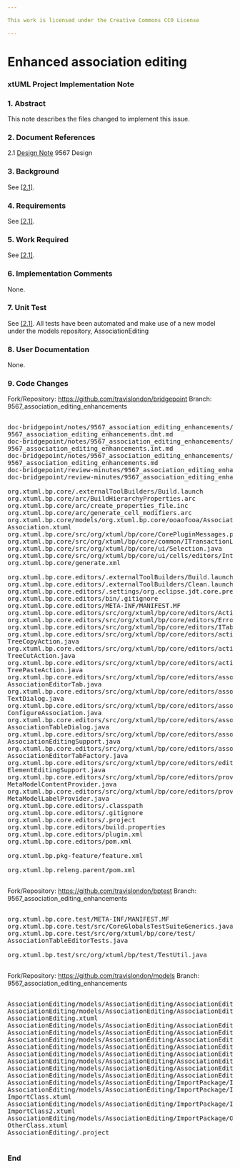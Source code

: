```yaml
---

This work is licensed under the Creative Commons CC0 License

---
```


# Enhanced association editing
### xtUML Project Implementation Note

### 1. Abstract

This note describes the files changed to implement this issue.  

### 2. Document References

<a id="2.1"></a>2.1 [Design Note](https://github.com/travislondon/bridgepoint/blob/master/doc-bridgepoint/notes/9567_association_editing_enhancements/9567_association_editing_enhancements.dnt.md) 9567 Design      

### 3. Background

See [[2.1]](2.1).  

### 4. Requirements

See [[2.1]](2.1).  

### 5. Work Required

See [[2.1]](2.1).  

### 6. Implementation Comments

None.

### 7. Unit Test

See [[2.1]](2.1).  All tests have been automated and make use of a new model under the models repository, AssociationEditing  

### 8. User Documentation

None.   

### 9. Code Changes

Fork/Repository: https://github.com/travislondon/bridgepoint
Branch: 9567_association_editing_enhancements

<pre>

doc-bridgepoint/notes/9567_association_editing_enhancements/
9567_association_editing_enhancements.dnt.md
doc-bridgepoint/notes/9567_association_editing_enhancements/
9567_association_editing_enhancements.int.md
doc-bridgepoint/notes/9567_association_editing_enhancements/
9567_association_editing_enhancements.md
doc-bridgepoint/review-minutes/9567_association_editing_enhancements_ant_rvm.md
doc-bridgepoint/review-minutes/9567_association_editing_enhancements_ant_rvm2.md

org.xtuml.bp.core/.externalToolBuilders/Build.launch
org.xtuml.bp.core/arc/BuildHierarchyProperties.arc
org.xtuml.bp.core/arc/create_properties_file.inc
org.xtuml.bp.core/arc/generate_cell_modifiers.arc
org.xtuml.bp.core/models/org.xtuml.bp.core/ooaofooa/Association/Association/
Association.xtuml
org.xtuml.bp.core/src/org/xtuml/bp/core/CorePluginMessages.properties
org.xtuml.bp.core/src/org/xtuml/bp/core/common/ITransactionListener.java
org.xtuml.bp.core/src/org/xtuml/bp/core/ui/Selection.java
org.xtuml.bp.core/src/org/xtuml/bp/core/ui/cells/editors/IntegerCellEditor.java
org.xtuml.bp.core/generate.xml

org.xtuml.bp.core.editors/.externalToolBuilders/Build.launch
org.xtuml.bp.core.editors/.externalToolBuilders/Clean.launch
org.xtuml.bp.core.editors/.settings/org.eclipse.jdt.core.prefs
org.xtuml.bp.core.editors/bin/.gitignore
org.xtuml.bp.core.editors/META-INF/MANIFEST.MF
org.xtuml.bp.core.editors/src/org/xtuml/bp/core/editors/Activator.java
org.xtuml.bp.core.editors/src/org/xtuml/bp/core/editors/ErrorToolTip.java
org.xtuml.bp.core.editors/src/org/xtuml/bp/core/editors/ITabErrorSupport.java
org.xtuml.bp.core.editors/src/org/xtuml/bp/core/editors/actions/
TreeCopyAction.java
org.xtuml.bp.core.editors/src/org/xtuml/bp/core/editors/actions/
TreeCutAction.java
org.xtuml.bp.core.editors/src/org/xtuml/bp/core/editors/actions/
TreePasteAction.java
org.xtuml.bp.core.editors/src/org/xtuml/bp/core/editors/association/
AssociationEditorTab.java
org.xtuml.bp.core.editors/src/org/xtuml/bp/core/editors/association/
TextDialog.java
org.xtuml.bp.core.editors/src/org/xtuml/bp/core/editors/association/actions/
ConfigureAssociation.java
org.xtuml.bp.core.editors/src/org/xtuml/bp/core/editors/association/dialogs/
AssociationTableDialog.java
org.xtuml.bp.core.editors/src/org/xtuml/bp/core/editors/association/editing/
AssociationEditingSupport.java
org.xtuml.bp.core.editors/src/org/xtuml/bp/core/editors/association/factories/
AssociationEditorTabFactory.java
org.xtuml.bp.core.editors/src/org/xtuml/bp/core/editors/editing/
ElementEditingSupport.java
org.xtuml.bp.core.editors/src/org/xtuml/bp/core/editors/providers/
MetaModelContentProvider.java
org.xtuml.bp.core.editors/src/org/xtuml/bp/core/editors/providers/
MetaModelLabelProvider.java
org.xtuml.bp.core.editors/.classpath
org.xtuml.bp.core.editors/.gitignore
org.xtuml.bp.core.editors/.project
org.xtuml.bp.core.editors/build.properties
org.xtuml.bp.core.editors/plugin.xml
org.xtuml.bp.core.editors/pom.xml

org.xtuml.bp.pkg-feature/feature.xml

org.xtuml.bp.releng.parent/pom.xml

</pre>

Fork/Repository: https://github.com/travislondon/bptest
Branch: 9567_association_editing_enhancements

<pre>

org.xtuml.bp.core.test/META-INF/MANIFEST.MF
org.xtuml.bp.core.test/src/CoreGlobalsTestSuiteGenerics.java
org.xtuml.bp.core.test/src/org/xtuml/bp/core/test/
AssociationTableEditorTests.java

org.xtuml.bp.test/src/org/xtuml/bp/test/TestUtil.java 

</pre>

Fork/Repository: https://github.com/travislondon/models
Branch: 9567_association_editing_enhancements

<pre>

AssociationEditing/models/AssociationEditing/AssociationEditing.xtuml
AssociationEditing/models/AssociationEditing/AssociationEditing/
AssociationEditing.xtuml
AssociationEditing/models/AssociationEditing/AssociationEditing/A/A.xtuml
AssociationEditing/models/AssociationEditing/AssociationEditing/B/B.xtuml
AssociationEditing/models/AssociationEditing/AssociationEditing/C/C.xtuml
AssociationEditing/models/AssociationEditing/AssociationEditing/D/D.xtuml
AssociationEditing/models/AssociationEditing/AssociationEditing/E/E.xtuml
AssociationEditing/models/AssociationEditing/AssociationEditing/F/F.xtuml
AssociationEditing/models/AssociationEditing/AssociationEditing/G/G.xtuml
AssociationEditing/models/AssociationEditing/AssociationEditing/H/H.xtuml
AssociationEditing/models/AssociationEditing/ImportPackage/ImportPackage.xtuml
AssociationEditing/models/AssociationEditing/ImportPackage/ImportClass/
ImportClass.xtuml
AssociationEditing/models/AssociationEditing/ImportPackage/ImportClass2/
ImportClass2.xtuml
AssociationEditing/models/AssociationEditing/ImportPackage/OtherClass/
OtherClass.xtuml
AssociationEditing/.project

</pre>

### End

